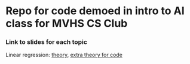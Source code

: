 # Repo for code demoed in intro to AI class for MVHS CS Club

### Link to slides for each topic
Linear regression: [theory](https://docs.google.com/presentation/d/1EuRCcgyOIxSp6r9FBKEswQik8_9ggD327wDsnHIxjrU/edit?usp=sharing), [extra theory for code](https://docs.google.com/presentation/d/1oRQ9OqbILagMwtFELHDaV847RXh9yvUYD5CBBhYsqSo/edit?usp=sharing)
